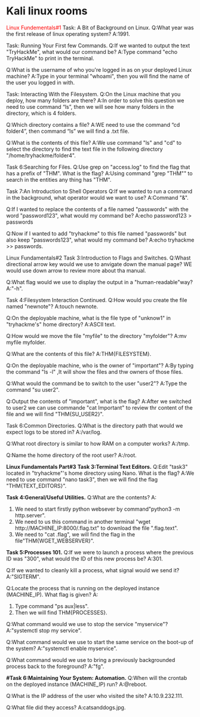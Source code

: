 
# Kali linux rooms
<span style="color: red;">Linux Fundementals#1</span> 
Task: A Bit of Background on Linux.
Q:What year was the first release of linux operating system?
A:1991.

Task: Running Your First few Commands.
 Q:If we wanted to output the text "TryHackMe", what would our command be?
 A:Type command "echo TryHackMe" to print in the terminal.

 Q:What is the username of who you're logged in as on your deployed Linux machine?
 A:Type in your terminal "whoami", then you will find the name of the user you logged in with.

 Task: Interacting With the Filesystem.
 Q:On the Linux machine that you deploy, how many folders are there?
 A:In order to solve this question we need to use command “ls”, then we will see how many folders in the directory, which is 4 folders.

 Q:Which directory contains a file?
 A:WE need to use the command “cd folder4”, then command “ls” we will find a .txt file.

 Q:What is the contents of this file?
 A:We use command "ls" and "cd" to select the directory to find the text file in the following directory "/home/tryhackme/folder4".

 Task 6:Searching for Files.
 Q:Use grep on "access.log" to find the flag that has a prefix of "THM". What is the flag?
 A:Using command "grep "THM"" to search in the entities  any thing has "THM".

 Task 7:An Introduction to Shell Operators
 Q:If we wanted to run a command in the background, what operator would we want to use?
 A:Command "&".

 Q:If I wanted to replace the contents of a file named "passwords" with the word "password123", what would my command be?
 A:echo password123 > passwords

 Q:Now if I wanted to add "tryhackme" to this file named "passwords" but also keep "passwords123", what would my command be?
 A:echo tryhackme >> passwords.
 
  
 Linux Fundamentals#2
 Task 3:Introduction to Flags and Switches.
 Q:Whast directional arrow key would we use to anvigate down the manual page?
 WE would use down arrow to review more about tha manual.

 Q:What flag would we use to display the output in a "human-readable"way?
 A:"-h".

 Task 4:Filesystem Interaction Continued.
 Q:How would you create the file named "newnote"?
 A:touch newnote.

 Q:On the deployable machine, what is the file type of "unknow1" in "tryhackme's" home directory?
 A:ASCII text.

 Q:How would we move the file "myfile" to the directory "myfolder"?
 A:mv myfile myfolder.

 Q:What are the contents of this file?
 A:THM{FILESYSTEM}.

 Q:On the deployable machine, who is the owner of "important"?
 A:By typing the command "ls -l" ,It will show the files and thw owners of those files.

 Q:What would the command be to switch to the user "user2"?
 A:Type the command "su user2".
 
 Q:Output the contents of "important", what is the flag?
 A:After we switched to user2 we can use commande "cat Important" to review thr content of the file and we will find "THM{SU_USER2}".

 Task 6:Common Directories.
 Q:What is the directory path that would we expect logs to be stored in?
 A:/var/log.

 Q:What root directory is similar to how RAM on a computer works?
 A:/tmp.

 Q:Name the home directory of the root user?
 A:/root. 

 **Linux Fundamentals Part#3**
 **Task 3:Terminal Text Editors.**
 Q:Edit "task3" located in "tryhackme"'s home directory using Nano. What is the flag?
 A:We need to use command "nano task3", then we will find the flag "THM{TEXT_EDITORS}".

 **Task 4:General/Useful Utilities.**
 Q:What are the contents?
 A:
 1. We need to start firstly python websever by command"python3 -m  http.server".
 2. We need to us this command in another terminal "wget http://MACHINE_IP:8000/.flag.txt" to download the file ".flag.text".  
 3. We need to "cat .flag", we will find the flag in the file"THM{WGET_WEBSERVER}".

 **Task 5:Processes 101.**
 Q:If we were to launch a process where the previous ID was "300", what would the ID of this new process be?
 A:301.

 Q:If we wanted to cleanly kill a process, what signal would we send it?
 A:"SIGTERM".

 Q:Locate the process that is running on the deployed instance (MACHINE_IP). What flag is given?
 A:
 1. Type command "ps aux|less".
 2. Then we will find THM{PROCESSES}.

 Q:What command would we use to stop the service "myservice"?
 A:"systemctl stop my service".

 Q:What command would we use to start the same service on the boot-up of the system?
 A:"systemctl enable myservice".

 Q:What command would we use to bring a previously backgrounded process back to the foreground?
 A:"fg".

 **#Task 6:Maintaining Your System: Automation.**
 Q:When will the crontab on the deployed instance (MACHINE_IP) run?
 A:@reboot.

 Q:What is the IP address of the user who visited the site?
 A:10.9.232.111.

 Q:What file did they access?
 A:catsanddogs.jpg.  
